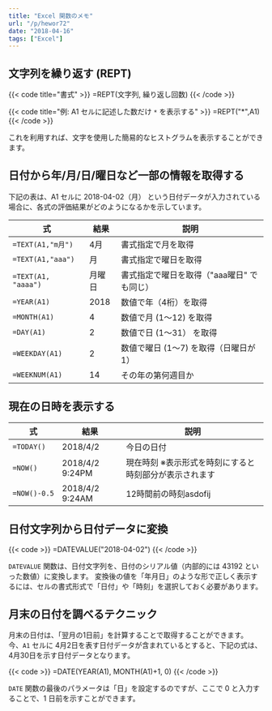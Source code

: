 ```yaml
---
title: "Excel 関数のメモ"
url: "/p/hewor72"
date: "2018-04-16"
tags: ["Excel"]
---
```


文字列を繰り返す (REPT) <!-- 2010-11-12 -->
----

{{< code title="書式" >}}
=REPT(文字列, 繰り返し回数)
{{< /code >}}

{{< code title="例: A1 セルに記述した数だけ `*` を表示する" >}}
=REPT("*",A1)
{{< /code >}}

これを利用すれば、文字を使用した簡易的なヒストグラムを表示することができます。


日付から年/月/日/曜日など一部の情報を取得する
----

下記の表は、A1 セルに 2018-04-02（月） という日付データが入力されている場合に、各式の評価結果がどのようになるかを示しています。

| 式 | 結果 | 説明 |
| ---- | ---- | ---- |
| `=TEXT(A1,"m月")` | 4月 | 書式指定で月を取得 |
| `=TEXT(A1,"aaa")` | 月 | 書式指定で曜日を取得 |
| `=TEXT(A1, "aaaa")` | 月曜日 | 書式指定で曜日を取得（"aaa曜日" でも同じ） |
| `=YEAR(A1)` | 2018 | 数値で年（4桁）を取得 |
| `=MONTH(A1)` | 4 | 数値で月 (1～12) を取得 |
| `=DAY(A1)` | 2 | 数値で日 (1～31） を取得 |
| `=WEEKDAY(A1)` | 2 | 数値で曜日 (1～7) を取得（日曜日が1） |
| `=WEEKNUM(A1)` | 14 | その年の第何週目か |


現在の日時を表示する
----

| 式 | 結果 | 説明 |
| ---- | ---- | ---- |
| `=TODAY()` | 2018/4/2 | 今日の日付 |
| `=NOW()` | 2018/4/2 9:24PM | 現在時刻 ※表示形式を時刻にすると時刻部分が表示されます |
| `=NOW()-0.5` | 2018/4/2 9:24AM | 12時間前の時刻asdofij |


日付文字列から日付データに変換
----

{{< code >}}
=DATEVALUE("2018-04-02")
{{< /code >}}

`DATEVALUE` 関数は、日付文字列を、日付のシリアル値（内部的には 43192 といった数値）に変換します。
変換後の値を「年月日」のような形で正しく表示するには、セルの書式形式で「日付」や「時刻」を選択しておく必要があります。


月末の日付を調べるテクニック
----

月末の日付は、「翌月の1日前」を計算することで取得することができます。
今、`A1` セルに 4月2日を表す日付データが含まれているとすると、下記の式は、4月30日を示す日付データとなります。

{{< code >}}
=DATE(YEAR(A1), MONTH(A1)+1, 0)
{{< /code >}}

`DATE` 関数の最後のパラメータは「日」を設定するのですが、ここで 0 と入力することで、1 日前を示すことができます。

